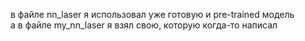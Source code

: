 в файле nn_laser я использовал уже готовую и pre-trained модель  
а в файле my_nn_laser я взял свою, которую когда-то написал 
